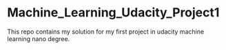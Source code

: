 # Machine_Learning_Udacity_Project1
This repo contains my solution for my first project in udacity machine learning nano degree.
